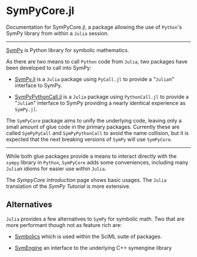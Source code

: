 # SymPyCore.jl

Documentation for SymPyCore.jl, a package allowing the use of `Python`'s SymPy library from within a `Julia` session.

----

[SymPy](https://www.sympy.org/) is Python library for symbolic mathematics.

As there are two means to call `Python` code from `Julia`, two packages have been developed to call into SymPy:

* [SymPy.jl](https://github.com/JuliaPy/SymPy.jl) is a `Julia` package using `PyCall.jl` to provide a "`Julia`n" interface to SymPy.

* [SymPyPythonCall.jl](https://github.com/jverzani/SymPyPythonCall.jl) is a `Julia` package using `PythonCall.jl` to provide a "`Julia`n" interface to SymPy providing a nearly identical experience as `SymPy.jl`.

The `SymPyCore` package aims to unify the underlying code, leaving only a small amount of glue code in the primary packages. Currently these are called `SymPyPyCall` and `SymPyPythonCall` to avoid the name collision, but it is expected that the next breaking versions of `SymPy`  will use `SymPyCore`.

----

While both glue packages provide a means to interact directly with the `sympy` library in `Python`, `SymPyCore` adds some conveniences, including many `Julia`n idioms for easier use within `Julia`.

The *SympyCore introduction* page shows basic usages. The `Julia` translation of the *SymPy Tutorial* is more extensive.


## Alternatives

`Julia` provides a few alternatives to `SymPy` for symbolic math. Two that are more performant though not as feature rich are:

* [Symbolics](https://symbolics.juliasymbolics.org) which is used within the SciML suite of packages.

* [SymEngine](https://github.com/symengine/symengine.jl) an interface to the underlying C++ symengine library
